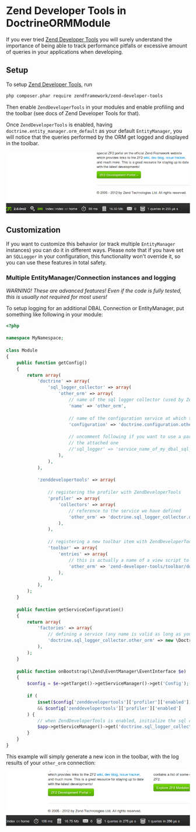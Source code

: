 # Zend Developer Tools in DoctrineORMModule

If you ever tried [Zend Developer Tools](https://github.com/zendframework/ZendDeveloperTools) you will surely understand
the importance of being able to track performance pitfalls or excessive amount of queries in your applications when
developing.

## Setup

To setup [Zend Developer Tools](https://github.com/zendframework/ZendDeveloperTools), run

```sh
php composer.phar require zendframework/zend-developer-tools
```

Then enable `ZendDeveloperTools` in your modules and enable profiling and the toolbar (see docs of Zend Developer Tools
for that).

Once `ZendDeveloperTools` is enabled, having `doctrine.entity_manager.orm_default` as your default `EntityManager`, you
will notice that the queries performed by the ORM get logged and displayed in the toolbar.

![](http://github.com/doctrine/DoctrineORMModule/raw/master/docs/images/zf2-zend-developer-tools-doctrine-module.png)

## Customization

If you want to customize this behavior (or track multiple `EntityManager` instances) you can do it in different ways.
Please note that if you have set an `SQLLogger` in your configuration, this functionality won't override it, so you can
use these features in total safety.

### Multiple EntityManager/Connection instances and logging

*WARNING! These are advanced features! Even if the code is fully tested, this is usually not required for most users!*

To setup logging for an additional DBAL Connection or EntityManager, put something like following in your module:

```php
<?php

namespace MyNamespace;

class Module
{
    public function getConfig()
    {
        return array(
            'doctrine' => array(
                'sql_logger_collector' => array(
                    'other_orm' => array(
                        // name of the sql logger collector (used by ZendDeveloperTools)
                        'name' => 'other_orm',

                        // name of the configuration service at which to attach the logger
                        'configuration' => 'doctrine.configuration.other_orm',

                        // uncomment following if you want to use a particular SQL logger instead of relying on
                        // the attached one
                        //'sql_logger' => 'service_name_of_my_dbal_sql_logger',
                    ),
                ),
            ),

            'zenddevelopertools' => array(

                // registering the profiler with ZendDeveloperTools
                'profiler' => array(
                    'collectors' => array(
                        // reference to the service we have defined
                        'other_orm' => 'doctrine.sql_logger_collector.other_orm',
                    ),
                ),

                // registering a new toolbar item with ZendDeveloperTools (name must be the same of the collector name)
                'toolbar' => array(
                    'entries' => array(
                        // this is actually a name of a view script to use - you can use your custom one
                        'other_orm' => 'zend-developer-tools/toolbar/doctrine-orm',
                    ),
                ),
            ),
        );
    }

    public function getServiceConfiguration()
    {
        return array(
            'factories' => array(
                // defining a service (any name is valid as long as you use it consistently across this example)
                'doctrine.sql_logger_collector.other_orm' => new \DoctrineORMModule\Service\SQLLoggerCollectorFactory('other_orm'),
            ),
        );
    }

    public function onBootstrap(\Zend\EventManager\EventInterface $e)
    {
        $config = $e->getTarget()->getServiceManager()->get('Config');

        if (
            isset($config['zenddevelopertools']['profiler']['enabled']) 
            && $config['zenddevelopertools']['profiler']['enabled']
        ) {
            // when ZendDeveloperTools is enabled, initialize the sql collector
            $app->getServiceManager()->get('doctrine.sql_logger_collector.other_orm');
        }
    }
}
```

This example will simply generate a new icon in the toolbar, with the log results of your `other_orm` connection:


![](http://github.com/doctrine/DoctrineORMModule/raw/master/docs/images/zend-developer-tools-multiple-entity-managers.png)
